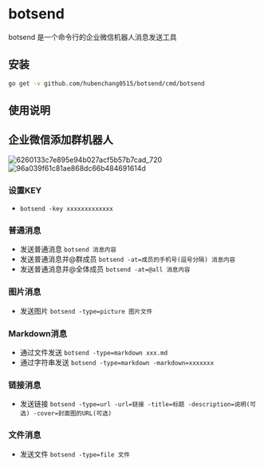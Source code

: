 # botsend

botsend 是一个命令行的企业微信机器人消息发送工具

## 安装

```bash
go get -v github.com/hubenchang0515/botsend/cmd/botsend
```

## 使用说明

## 企业微信添加群机器人
![6260133c7e895e94b027acf5b57b7cad_720](https://github.com/user-attachments/assets/afe4ed99-0a10-459a-b8fb-517353a60332)
![96a039f61c81ae868dc66b484691614d](https://github.com/user-attachments/assets/d03c958c-6532-4b4f-a3a9-0f1ec3d0a217)


### 设置KEY
* `botsend -key xxxxxxxxxxxxx`

### 普通消息
* 发送普通消息 `botsend 消息内容`
* 发送普通消息并@群成员 `botsend -at=成员的手机号(逗号分隔) 消息内容`
* 发送普通消息并@全体成员 `botsend -at=@all 消息内容`

### 图片消息
* 发送图片 `botsend -type=picture 图片文件`

### Markdown消息
* 通过文件发送 `botsend -type=markdown xxx.md`
* 通过字符串发送 `botsend -type=markdown -markdown=xxxxxxx`

### 链接消息
* 发送链接 `botsend -type=url -url=链接 -title=标题 -description=说明(可选) -cover=封面图的URL(可选)`

### 文件消息
* 发送文件 `botsend -type=file 文件`
